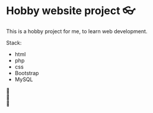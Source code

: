# Hobby website project :eyeglasses:
This is a hobby project for me, to learn web development.

Stack:
- html
- php
- css
- Bootstrap
- MySQL

:paw_prints:\
:paw_prints:\
:paw_prints: